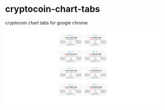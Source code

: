 cryptocoin-chart-tabs
=====================

cryptocoin chart tabs for google chrome



<img src="https://raw.githubusercontent.com/selam/cryptocoin-chart-tabs/master/snapshot2.png" />

